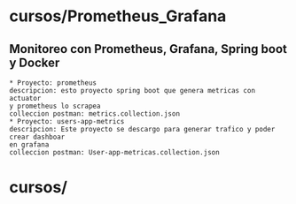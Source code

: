 # cursos/Prometheus_Grafana 
## Monitoreo con Prometheus, Grafana, Spring boot y Docker
	* Proyecto: prometheus
	descripcion: esto proyecto spring boot que genera metricas con actuator 
	y prometheus lo scrapea    		
	colleccion postman: metrics.collection.json
	* Proyecto: users-app-metrics
	descripcion: Este proyecto se descargo para generar trafico y poder crear dashboar 
	en grafana
	colleccion postman: User-app-metricas.collection.json

# cursos/ 
